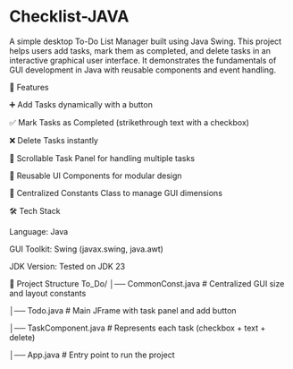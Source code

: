 # Checklist-JAVA
A simple desktop To-Do List Manager built using Java Swing. This project helps users add tasks, mark them as completed, and delete tasks in an interactive graphical user interface. It demonstrates the fundamentals of GUI development in Java with reusable components and event handling.

🚀 Features

➕ Add Tasks dynamically with a button

✅ Mark Tasks as Completed (strikethrough text with a checkbox)

❌ Delete Tasks instantly

📜 Scrollable Task Panel for handling multiple tasks

🧩 Reusable UI Components for modular design

🎨 Centralized Constants Class to manage GUI dimensions

🛠️ Tech Stack

Language: Java

GUI Toolkit: Swing (javax.swing, java.awt)

JDK Version: Tested on JDK 23


📂 Project Structure
To_Do/
│── CommonConst.java     # Centralized GUI size and layout constants

│── Todo.java            # Main JFrame with task panel and add button

│── TaskComponent.java   # Represents each task (checkbox + text + delete)

│── App.java             # Entry point to run the project
